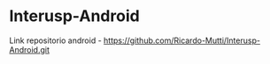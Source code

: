 # Interusp-Android

Link repositorio android - https://github.com/Ricardo-Mutti/Interusp-Android.git
